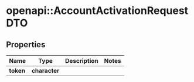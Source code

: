 # openapi::AccountActivationRequestDTO

## Properties
Name | Type | Description | Notes
------------ | ------------- | ------------- | -------------
**token** | **character** |  | 



